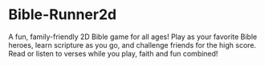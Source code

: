 # Bible-Runner2d
A fun, family-friendly 2D Bible game for all ages!  Play as your favorite Bible heroes, learn scripture as you go, and challenge friends for the high score. Read or listen to verses while you play, faith and fun combined!
